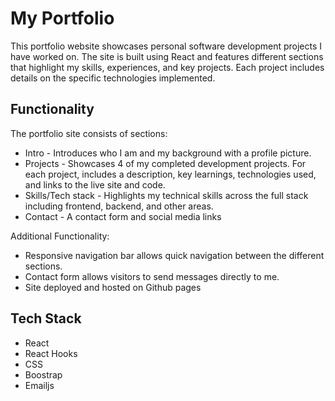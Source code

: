# My Portfolio

This portfolio website showcases personal software development projects I have worked on. The site is built using React and features different sections that highlight my skills, experiences, and key projects. Each project includes details on the specific technologies implemented.

## Functionality

The portfolio site consists of  sections:
- Intro - Introduces who I am and my background with a profile picture.
- Projects - Showcases 4 of my completed development projects. For each project, includes a description, key learnings, technologies used, and links to the live site and code.
- Skills/Tech stack - Highlights my technical skills across the full stack including frontend, backend, and other areas.
- Contact - A contact form and social media links

Additional Functionality:

- Responsive navigation bar allows quick navigation between the different sections.
- Contact form allows visitors to send messages directly to me.
- Site deployed and hosted on Github pages

## Tech Stack

- React
- React Hooks
- CSS
- Boostrap
- Emailjs

